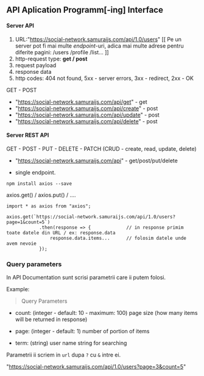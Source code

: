 ## API Aplication Programm[-ing] Interface
#### Server API
1. URL:"https://social-network.samuraijs.com/api/1.0/users" 
[[ Pe un server pot fi mai multe *endpoint*-uri, adica mai multe adrese pentru diferite pagini: /users /profile /list... ]]
2. http-request type: **get / post**
3. request payload
4. response data
5. http codes: 404 not found, 5xx - server errors, 3xx - redirect, 2xx - OK

GET - POST
- "https://social-network.samuraijs.com/api/get" - get
- "https://social-network.samuraijs.com/api/create" - post
- "https://social-network.samuraijs.com/api/update" - post
- "https://social-network.samuraijs.com/api/delete" - post

#### Server REST API

GET - POST - PUT - DELETE - PATCH
(CRUD - create, read, update, delete)

- "https://social-network.samuraijs.com/api" - get/post/put/delete

- single endpoint.

`npm install axios --save`

axios.get() / axios.put() / ....

```flow js
import * as axios from "axios";

axios.get(`https://social-network.samuraijs.com/api/1.0/users?page=1&count=5`)
            .then(response => {             // in response primim toate datele din URL / ex: response.data
                response.data.items...      // folosim datele unde avem nevoie
            });
```

### Query parameters
In API Documentation sunt scrisi parametrii care ii putem folosi.

Example:

> Query Parameters
- count: (integer - default: 10 - maximum: 100)
page size (how many items will be returned in response)

- page: (integer - default: 1)
number of portion of items

- term: (string)
user name string for searching

Parametrii ii scriem in `url` dupa `?` cu `&` intre ei.

"https://social-network.samuraijs.com/api/1.0/users?page=3&count=5"
